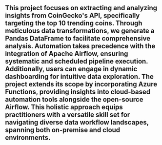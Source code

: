 ## This project focuses on extracting and analyzing insights from CoinGecko's API, specifically targeting the top 10 trending coins. Through meticulous data transformations, we generate a Pandas DataFrame to facilitate comprehensive analysis. Automation takes precedence with the integration of Apache Airflow, ensuring systematic and scheduled pipeline execution. Additionally, users can engage in dynamic dashboarding for intuitive data exploration. The project extends its scope by incorporating Azure Functions, providing insights into cloud-based automation tools alongside the open-source Airflow. This holistic approach equips practitioners with a versatile skill set for navigating diverse data workflow landscapes, spanning both on-premise and cloud environments.